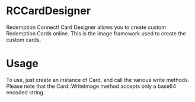 RCCardDesigner
==============

Redemption Connect! Card Designer allows you to create custom Redemption Cards online. This is the image framework used to create the custom cards.

Usage
=====

To use, just create an instance of Card, and call the various write methods. Please note that the Card::WriteImage method accepts only a base64 encoded string.